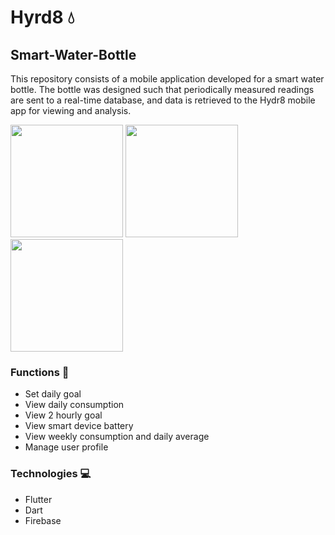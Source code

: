 # Hyrd8 💧
## Smart-Water-Bottle

This repository consists of a mobile application developed for a smart water bottle. The bottle was designed such that periodically measured readings are sent to a real-time database, and data is retrieved to the Hydr8 mobile app for viewing and analysis.

<img src="https://github.com/gavinbotheju/Smart-Water-Bottle/assets/140232759/93ded75a-da13-480f-9ba2-31884aabd98b" width="180"/>
<img src="https://github.com/gavinbotheju/Smart-Water-Bottle/assets/140232759/8c0d14b7-57ec-4f35-8292-8c7faa32e1e5" width="180"/>
<img src="https://github.com/gavinbotheju/Smart-Water-Bottle/assets/140232759/98a4cbca-f492-46d2-a2ee-56fe422e8530" width="180"/>

### Functions 📃
- Set daily goal
- View daily consumption
- View 2 hourly goal
- View smart device battery
- View weekly consumption and daily average
- Manage user profile

### Technologies 💻
- Flutter
- Dart
- Firebase
